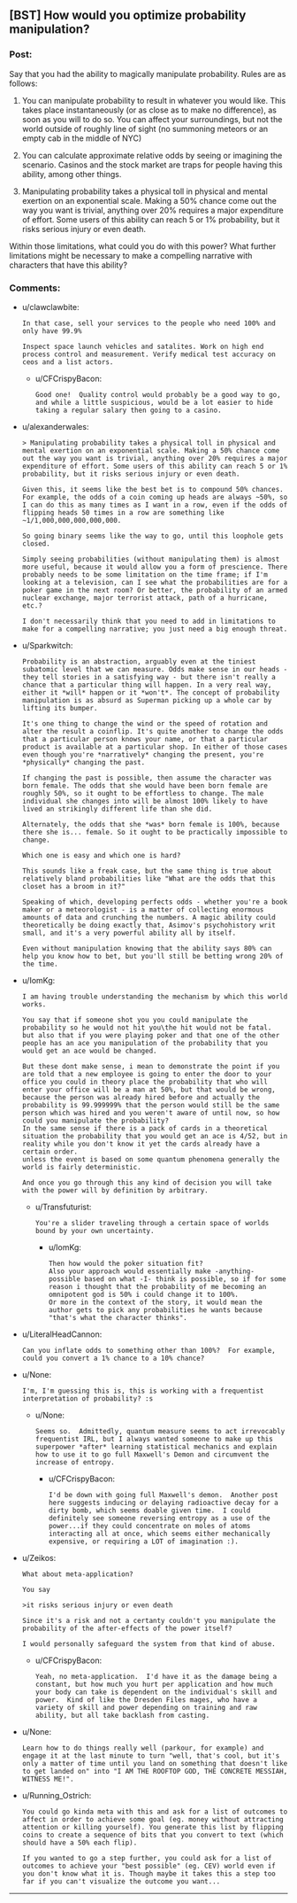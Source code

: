 ## [BST] How would you optimize probability manipulation?

### Post:

Say that you had the ability to magically manipulate probability.  Rules are as follows:


1) You can manipulate probability to result in whatever you would like.  This takes place instantaneously (or as close as to make no difference), as soon as you will to do so.  You can affect your surroundings, but not the world outside of roughly line of sight (no summoning meteors or an empty cab in the middle of NYC)

2) You can calculate approximate relative odds by seeing or imagining the scenario.  Casinos and the stock market are traps for people having this ability, among other things.

3) Manipulating probability takes a physical toll in physical and mental exertion on an exponential scale.  Making a 50% chance come out the way you want is trivial, anything over 20% requires a major expenditure of effort.  Some users of this ability can reach 5 or 1% probability, but it risks serious injury or even death.

Within those limitations, what could you do with this power?  What further limitations might be necessary to make a compelling narrative with characters that have this ability?



### Comments:

- u/clawclawbite:
  ```
  In that case, sell your services to the people who need 100% and only have 99.9%

  Inspect space launch vehicles and satalites. Work on high end process control and measurement. Verify medical test accuracy on ceos and a list actors.
  ```

  - u/CFCrispyBacon:
    ```
    Good one!  Quality control would probably be a good way to go, and while a little suspicious, would be a lot easier to hide taking a regular salary then going to a casino.
    ```

- u/alexanderwales:
  ```
  > Manipulating probability takes a physical toll in physical and mental exertion on an exponential scale. Making a 50% chance come out the way you want is trivial, anything over 20% requires a major expenditure of effort. Some users of this ability can reach 5 or 1% probability, but it risks serious injury or even death.

  Given this, it seems like the best bet is to compound 50% chances. For example, the odds of a coin coming up heads are always ~50%, so I can do this as many times as I want in a row, even if the odds of flipping heads 50 times in a row are something like ~1/1,000,000,000,000,000.

  So going binary seems like the way to go, until this loophole gets closed.

  Simply seeing probabilities (without manipulating them) is almost more useful, because it would allow you a form of prescience. There probably needs to be some limitation on the time frame; if I'm looking at a television, can I see what the probabilities are for a poker game in the next room? Or better, the probability of an armed nuclear exchange, major terrorist attack, path of a hurricane, etc.?

  I don't necessarily think that you need to add in limitations to make for a compelling narrative; you just need a big enough threat.
  ```

- u/Sparkwitch:
  ```
  Probability is an abstraction, arguably even at the tiniest subatomic level that we can measure. Odds make sense in our heads - they tell stories in a satisfying way - but there isn't really a chance that a particular thing will happen. In a very real way, either it *will* happen or it *won't*. The concept of probability manipulation is as absurd as Superman picking up a whole car by lifting its bumper.

  It's one thing to change the wind or the speed of rotation and alter the result a coinflip. It's quite another to change the odds that a particular person knows your name, or that a particular product is available at a particular shop. In either of those cases even though you're *narratively* changing the present, you're *physically* changing the past.

  If changing the past is possible, then assume the character was born female. The odds that she would have been born female are roughly 50%, so it ought to be effortless to change. The male individual she changes into will be almost 100% likely to have lived an strikingly different life than she did.

  Alternately, the odds that she *was* born female is 100%, because there she is... female. So it ought to be practically impossible to change.

  Which one is easy and which one is hard?

  This sounds like a freak case, but the same thing is true about relatively bland probabilities like "What are the odds that this closet has a broom in it?"

  Speaking of which, developing perfects odds - whether you're a book maker or a meteorologist - is a matter of collecting enormous amounts of data and crunching the numbers. A magic ability could theoretically be doing exactly that, Asimov's psychohistory writ small, and it's a very powerful ability all by itself.

  Even without manipulation knowing that the ability says 80% can help you know how to bet, but you'll still be betting wrong 20% of the time.
  ```

- u/IomKg:
  ```
  I am having trouble understanding the mechanism by which this world works.

  You say that if someone shot you you could manipulate the probability so he would not hit you\the hit would not be fatal.
  but also that if you were playing poker and that one of the other people has an ace you manipulation of the probability that you would get an ace would be changed.

  But these dont make sense, i mean to demonstrate the point if you are told that a new employee is going to enter the door to your office you could in theory place the probability that who will enter your office will be a man at 50%, but that would be wrong, because the person was already hired before and actually the probability is 99.999999% that the person would still be the same person which was hired and you weren't aware of until now, so how could you manipulate the probability?
  In the same sense if there is a pack of cards in a theoretical situation the probability that you would get an ace is 4/52, but in reality while you don't know it yet the cards already have a certain order.
  unless the event is based on some quantum phenomena generally the world is fairly deterministic.

  And once you go through this any kind of decision you will take with the power will by definition by arbitrary.
  ```

  - u/Transfuturist:
    ```
    You're a slider traveling through a certain space of worlds bound by your own uncertainty.
    ```

    - u/IomKg:
      ```
      Then how would the poker situation fit?
      Also your approach would essentially make -anything- possible based on what -I- think is possible, so if for some reason i thought that the probability of me becoming an omnipotent god is 50% i could change it to 100%.
      Or more in the context of the story, it would mean the author gets to pick any probabilities he wants because "that's what the character thinks".
      ```

- u/LiteralHeadCannon:
  ```
  Can you inflate odds to something other than 100%?  For example, could you convert a 1% chance to a 10% chance?
  ```

- u/None:
  ```
  I'm, I'm guessing this is, this is working with a frequentist interpretation of probability? :s
  ```

  - u/None:
    ```
    Seems so.  Admittedly, quantum measure seems to act irrevocably frequentist IRL, but I always wanted someone to make up this superpower *after* learning statistical mechanics and explain how to use it to go full Maxwell's Demon and circumvent the increase of entropy.
    ```

    - u/CFCrispyBacon:
      ```
      I'd be down with going full Maxwell's demon.  Another post here suggests inducing or delaying radioactive decay for a dirty bomb, which seems doable given time.  I could definitely see someone reversing entropy as a use of the power...if they could concentrate on moles of atoms interacting all at once, which seems either mechanically expensive, or requiring a LOT of imagination :).
      ```

- u/Zeikos:
  ```
  What about meta-application?

  You say

  >it risks serious injury or even death

  Since it's a risk and not a certanty couldn't you manipulate the probability of the after-effects of the power itself?

  I would personally safeguard the system from that kind of abuse.
  ```

  - u/CFCrispyBacon:
    ```
    Yeah, no meta-application.  I'd have it as the damage being a constant, but how much you hurt per application and how much your body can take is dependent on the individual's skill and power.  Kind of like the Dresden Files mages, who have a variety of skill and power depending on training and raw ability, but all take backlash from casting.
    ```

- u/None:
  ```
  Learn how to do things really well (parkour, for example) and engage it at the last minute to turn "well, that's cool, but it's only a matter of time until you land on something that doesn't like to get landed on" into "I AM THE ROOFTOP GOD, THE CONCRETE MESSIAH, WITNESS ME!".
  ```

- u/Running_Ostrich:
  ```
  You could go kinda meta with this and ask for a list of outcomes to affect in order to achieve some goal (eg. money without attracting attention or killing yourself). You generate this list by flipping coins to create a sequence of bits that you convert to text (which should have a 50% each flip).

  If you wanted to go a step further, you could ask for a list of outcomes to achieve your "best possible" (eg. CEV) world even if you don't know what it is. Though maybe it takes this a step too far if you can't visualize the outcome you want...
  ```

---

